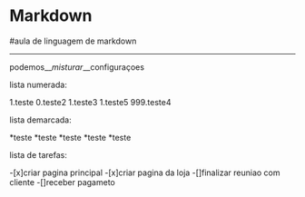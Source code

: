 
# Markdown
#aula de linguagem de markdown
***
podemos__*misturar*__configuraçoes

lista numerada:

1.teste
0.teste2
   1.teste3
   1.teste5
999.teste4

lista demarcada:

*teste
*teste
*teste
  *teste
*teste

lista de tarefas:

-[x]criar pagina principal
-[x]criar pagina da loja
-[]finalizar reuniao com cliente
-[]receber pagameto
